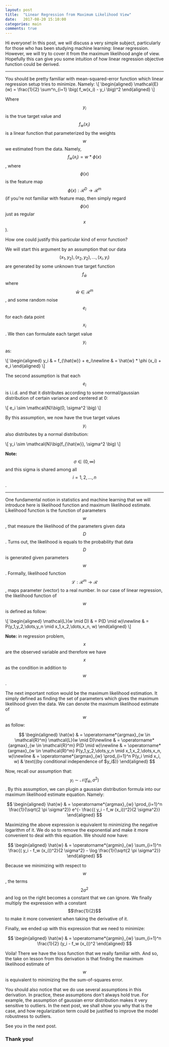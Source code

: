 ```yaml
---
layout: post
title:  "Linear Regression from Maximum Likelihood View"
date:   2017-08-20 15:10:00
categories: main
comments: true
---
```


Hi everyone! In this post, we will discuss a very simple subject, particularly for those who has been studying machine learning: linear regression. However, we will try to cover it from the maximum likelihood angle of view. Hopefully this can give you some intuition of how linear regression objective function could be derived.

---

You should be pretty familiar with mean-squared-error function which linear regression setup tries to minimize. Namely:
\\[
\begin{aligned}
\mathcal{E}(w) = \frac{1}{2} \sum^n_{i=1} \big( f_w(x_i) - y_i \big)^2
\end{aligned}
\\]

Where $$y_i$$ is the true target value and $$f_w (x_i)$$ is a linear function that parameterized by the weights $$w$$ we estimated from the data. Namely, $$f_w (x_i) = w * \phi (x)$$, where $$\phi (x)$$ is the feature map $$\phi (x): \mathcal{R}^D \rightarrow \mathcal{R}^m$$ (if you're not familiar with feature map, then simply regard $$\phi (x)$$ just as regular $$x$$).

How one could justify this particular kind of error function?

We will start this argument by an assumption that our data $${(x_1,y_2), (x_2,y_2), ..., (x_i,y_i)}$$ are generated by some unknown true target function $$f_{\hat{w}}$$ where $$\hat{w} \in \mathcal{R}^m$$, and some random noise $$e_i$$ for each data point $$x_i$$. We then can formulate each target value $$y_i$$ as:

\\[
\begin{aligned}
y_i 
& = f_{\hat{w}} + e_i\newline
& = \hat{w} * \phi (x_i) + e_i
\end{aligned}
\\]

The second assumption is that each $$e_i$$ is i.i.d. and that it distributes according to some normal/gaussian distribution of certain variance and centered at 0:

\\[
e_i \sim \mathcal{N}\big(0, \sigma^2 \big)
\\]

By this assumption, we now have the true target values $$y_i$$ also distributes by a normal distribution:

\\[
y_i \sim \mathcal{N}\big(f_{\hat{w}}, \sigma^2 \big)
\\]

**Note:** $$\sigma \in (0, \infty)$$ and this sigma is shared among all $$i = 1, 2, \dots, n$$.

---

One fundamental notion in statistics and machine learning that we will introduce here is likelihood function and maximum likelihood estimate. Likelihood function is the function of parameters $$w$$, that measure the likelihood of the parameters given data $$D$$. Turns out, the likelihood is equals to the probability that data $$D$$ is generated given parameters $$w$$. Formally, likelihood function $$\mathcal{L}: \mathcal{R}^m \rightarrow \mathcal{R}$$, maps parameter (vector) to a real number. In our case of linear regression, the likelihood function of $$w$$ is defined as follow:

\\[
\begin{aligned}
\mathcal{L}(w \mid D) & = P(D \mid w)\newline
& = P(y_1,y_2,\dots,y_n \mid x_1,x_2,\dots,x_n, w)
\end{aligned}
\\]

**Note:** in regression problem, $$x$$ are the observed variable and therefore we have $$x$$ as the condition in addition to $$w$$.

The next important notion would be the maximum likelihood estimation. It simply defined as finding the set of parameters which gives the maximum likelihood given the data. We can denote the maximum likelihood estimate of $$w$$ as follow:

$$
\begin{aligned}
\hat{w} & = \operatorname*{argmax}_{w \in \mathcal{R}^m} \mathcal{L}(w \mid D)\newline
& = \operatorname*{argmax}_{w \in \mathcal{R}^m} P(D \mid w)\newline
& = \operatorname*{argmax}_{w \in \mathcal{R}^m} P(y_1,y_2,\dots,y_n \mid x_1,x_2,\dots,x_n, w)\newline
& = \operatorname*{argmax}_{w} \prod_{i=1}^n P(y_i \mid x_i, w) & \text{(by conditional independence of $y_i$)}
\end{aligned}
$$

Now, recall our assumption that: $$y_i \sim \mathcal{N}\big(f_{\hat{w}}, \sigma^2 \big)$$. By this assumption, we can plugin a gaussian distribution formula into our maximum likelihood estimate equation. Namely:

$$
\begin{aligned}
\hat{w} 
& = \operatorname*{argmax}_{w} \prod_{i=1}^n \frac{1}{\sqrt{2 \pi \sigma^2}} e^{- \frac{( y_i - f_w (x_i))^2}{2 \sigma^2}}
\end{aligned}
$$

Maximizing the above expression is equivalent to minimizing the negative logarithm of it. We do so to remove the exponential and make it more convenient to deal with this equation. We should now have:

$$
\begin{aligned}
\hat{w} 
& = \operatorname*{argmin}_{w} \sum_{i=1}^n \frac{( y_i - f_w (x_i))^2}{2 \sigma^2} - \log \frac{1}{\sqrt{2 \pi \sigma^2}} 
\end{aligned}
$$

Because we minimizing with respect to $$w$$, the terms $$2\sigma^2$$ and log on the right becomes a constant that we can ignore. We finally multiply the expression with a constant $$\frac{1}{2}$$ to make it more convenient when taking the derivative of it.

Finally, we ended up with this expression that we need to minimize:

$$
\begin{aligned}
\hat{w} 
& = \operatorname*{argmin}_{w} \sum_{i=1}^n \frac{1}{2} (y_i - f_w (x_i))^2 
\end{aligned}
$$

Voila! There we have the loss function that we really familiar with. And so, the take on lesson from this derivation is that finding the maximum likelihood estimate of $$w$$ is equivalent to minimizing the the sum-of-squares error.

You should also notice that we do use several assumptions in this derivation. In practice, these assumptions don't always hold true. For example, the assumption of gaussian error distribution makes it very sensitive to outliers. In the next post, we shall show you why that is the case, and how regularization term could be justified to improve the model robustness to outliers.

See you in the next post.

### Thank you!

[jekyll-gh]: https://github.com/mojombo/jekyll
[jekyll]:    http://jekyllrb.com
